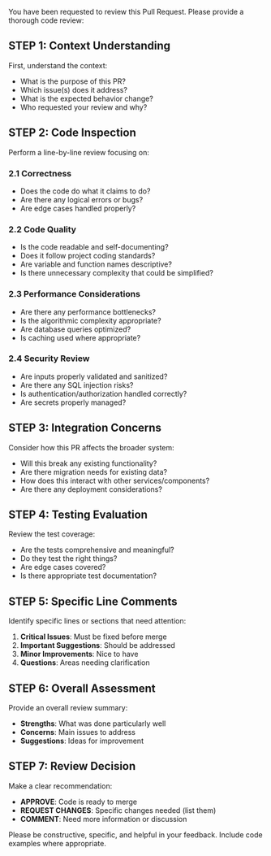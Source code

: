 You have been requested to review this Pull Request. Please provide a thorough code review:

## STEP 1: Context Understanding
First, understand the context:
- What is the purpose of this PR?
- Which issue(s) does it address?
- What is the expected behavior change?
- Who requested your review and why?

## STEP 2: Code Inspection
Perform a line-by-line review focusing on:

### 2.1 Correctness
- Does the code do what it claims to do?
- Are there any logical errors or bugs?
- Are edge cases handled properly?

### 2.2 Code Quality
- Is the code readable and self-documenting?
- Does it follow project coding standards?
- Are variable and function names descriptive?
- Is there unnecessary complexity that could be simplified?

### 2.3 Performance Considerations
- Are there any performance bottlenecks?
- Is the algorithmic complexity appropriate?
- Are database queries optimized?
- Is caching used where appropriate?

### 2.4 Security Review
- Are inputs properly validated and sanitized?
- Are there any SQL injection risks?
- Is authentication/authorization handled correctly?
- Are secrets properly managed?

## STEP 3: Integration Concerns
Consider how this PR affects the broader system:
- Will this break any existing functionality?
- Are there migration needs for existing data?
- How does this interact with other services/components?
- Are there any deployment considerations?

## STEP 4: Testing Evaluation
Review the test coverage:
- Are the tests comprehensive and meaningful?
- Do they test the right things?
- Are edge cases covered?
- Is there appropriate test documentation?

## STEP 5: Specific Line Comments
Identify specific lines or sections that need attention:
1. **Critical Issues**: Must be fixed before merge
2. **Important Suggestions**: Should be addressed
3. **Minor Improvements**: Nice to have
4. **Questions**: Areas needing clarification

## STEP 6: Overall Assessment
Provide an overall review summary:
- **Strengths**: What was done particularly well
- **Concerns**: Main issues to address
- **Suggestions**: Ideas for improvement

## STEP 7: Review Decision
Make a clear recommendation:
- **APPROVE**: Code is ready to merge
- **REQUEST CHANGES**: Specific changes needed (list them)
- **COMMENT**: Need more information or discussion

Please be constructive, specific, and helpful in your feedback. Include code examples where appropriate.